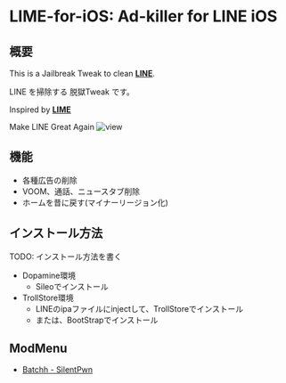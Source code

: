 # LIME-for-iOS: Ad-killer for LINE iOS

## 概要

This is a Jailbreak Tweak to clean [**LINE**](https://line.me).

LINE を掃除する 脱獄Tweak です。

Inspired by [**LIME**](https://github.com/Chipppppppppp/LIME)

Make LINE Great Again
![view](https://github.com/user-attachments/assets/6d659ac2-2d94-40ee-af66-d078fdd9425b)

## 機能

* 各種広告の削除
* VOOM、通話、ニュースタブ削除
* ホームを昔に戻す(マイナーリージョン化)

## インストール方法

TODO: インストール方法を書く

* Dopamine環境
  * Sileoでインストール
* TrollStore環境
  * LINEのipaファイルにinjectして、TrollStoreでインストール
  * または、BootStrapでインストール

## ModMenu

* [Batchh - SilentPwn](https://github.com/Batchhh/SilentPwn)

